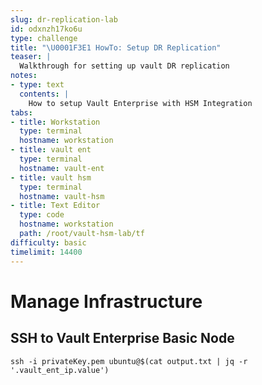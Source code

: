 ```yaml
---
slug: dr-replication-lab
id: odxnzh17ko6u
type: challenge
title: "\U0001F3E1 HowTo: Setup DR Replication"
teaser: |
  Walkthrough for setting up vault DR replication
notes:
- type: text
  contents: |
    How to setup Vault Enterprise with HSM Integration
tabs:
- title: Workstation
  type: terminal
  hostname: workstation
- title: vault ent
  type: terminal
  hostname: vault-ent
- title: vault hsm
  type: terminal
  hostname: vault-hsm
- title: Text Editor
  type: code
  hostname: workstation
  path: /root/vault-hsm-lab/tf
difficulty: basic
timelimit: 14400
---
```


Manage Infrastructure
========================

## SSH to Vault Enterprise Basic Node
```
ssh -i privateKey.pem ubuntu@$(cat output.txt | jq -r '.vault_ent_ip.value')
```